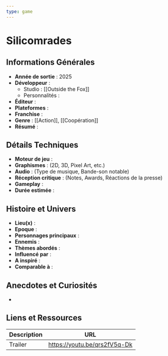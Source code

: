 ```yaml
---
type: game
---
```


# Silicomrades

## Informations Générales

- **Année de sortie** : 2025
- **Développeur** : 
	- Studio : [[Outside the Fox]]
	- Personnalités : 
- **Éditeur** : 
- **Plateformes** : 
- **Franchise** : 
- **Genre** : [[Action]], [[Coopération]]
- **Résumé** : 

## Détails Techniques
- **Moteur de jeu** : 
- **Graphismes** : (2D, 3D, Pixel Art, etc.)
- **Audio** : (Type de musique, Bande-son notable)
- **Réception critique** : (Notes, Awards, Réactions de la presse)
- **Gameplay** :
- **Durée estimée** : 

## Histoire et Univers
- **Lieu(x)** : 
- **Epoque** : 
- **Personnages principaux** : 
- **Ennemis** :
- **Thèmes abordés** : 
- **Influencé par** :
- **A inspiré** : 
- **Comparable à** :
## Anecdotes et Curiosités
- 
## Liens et Ressources

| Description | URL                          |
| ----------- | ---------------------------- |
| Trailer     | https://youtu.be/qrs2fV5q-Dk |
